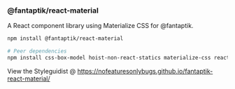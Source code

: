 ### @fantaptik/react-material

A React component library using Materialize CSS for @fantaptik.

```bash
npm install @fantaptik/react-material

# Peer dependencies
npm install css-box-model hoist-non-react-statics materialize-css react react-dom
```

View the Styleguidist @ https://nofeaturesonlybugs.github.io/fantaptik-react-material/